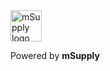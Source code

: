 <img src="https://user-images.githubusercontent.com/5456533/91111493-c0c7db80-e6d4-11ea-80d9-f4aa09e29a4f.png" alt="mSupply logo" height="50">

Powered by **mSupply**